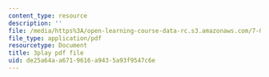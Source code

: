 ```yaml
---
content_type: resource
description: ''
file: /media/https%3A/open-learning-course-data-rc.s3.amazonaws.com/7-016-introductory-biology-fall-2018/de25a64aa6719616a9435a93f9547c6e_KlVHqq38KJU.pdf
file_type: application/pdf
resourcetype: Document
title: 3play pdf file
uid: de25a64a-a671-9616-a943-5a93f9547c6e
---
```

